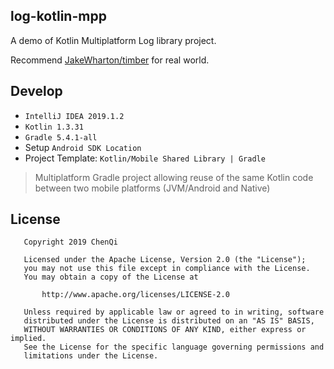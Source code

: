 log-kotlin-mpp
--------
A demo of Kotlin Multiplatform Log library project.

Recommend [JakeWharton/timber](https://github.com/JakeWharton/timber) for real world.

Develop
--------
+ `IntelliJ IDEA 2019.1.2`
+ `Kotlin 1.3.31`
+ `Gradle 5.4.1-all`
+ Setup `Android SDK Location`
+ Project Template: `Kotlin/Mobile Shared Library | Gradle`
> Multiplatform Gradle project allowing reuse of the same Kotlin code between two mobile platforms (JVM/Android and Native)

License
--------
```
   Copyright 2019 ChenQi

   Licensed under the Apache License, Version 2.0 (the "License");
   you may not use this file except in compliance with the License.
   You may obtain a copy of the License at

       http://www.apache.org/licenses/LICENSE-2.0

   Unless required by applicable law or agreed to in writing, software
   distributed under the License is distributed on an "AS IS" BASIS,
   WITHOUT WARRANTIES OR CONDITIONS OF ANY KIND, either express or implied.
   See the License for the specific language governing permissions and
   limitations under the License.

```
